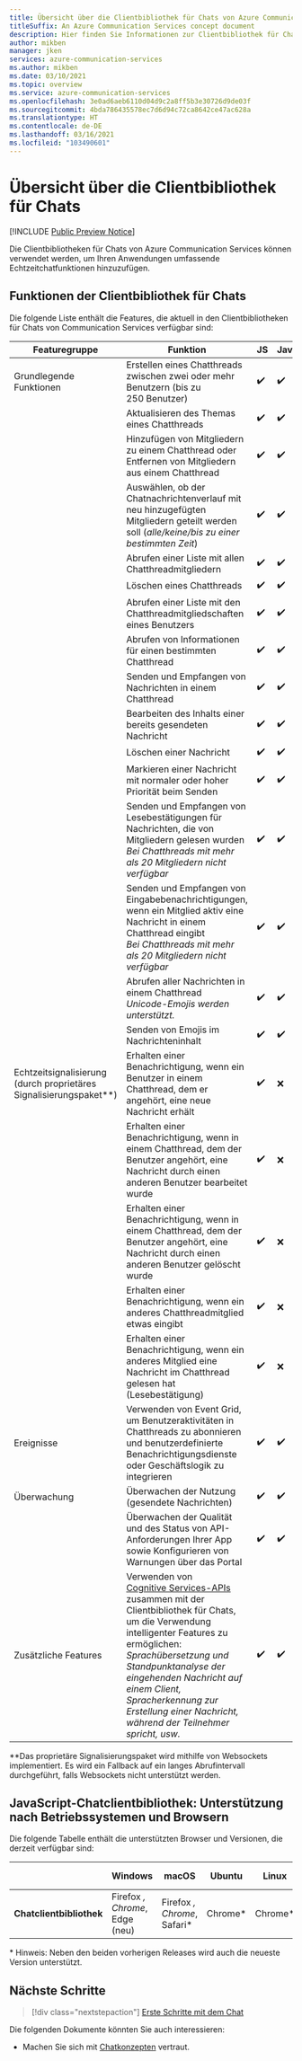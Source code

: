 ```yaml
---
title: Übersicht über die Clientbibliothek für Chats von Azure Communication Services
titleSuffix: An Azure Communication Services concept document
description: Hier finden Sie Informationen zur Clientbibliothek für Chats von Azure Communication Services.
author: mikben
manager: jken
services: azure-communication-services
ms.author: mikben
ms.date: 03/10/2021
ms.topic: overview
ms.service: azure-communication-services
ms.openlocfilehash: 3e0ad6aeb6110d04d9c2a8ff5b3e30726d9de03f
ms.sourcegitcommit: 4bda786435578ec7d6d94c72ca8642ce47ac628a
ms.translationtype: HT
ms.contentlocale: de-DE
ms.lasthandoff: 03/16/2021
ms.locfileid: "103490601"
---
```

# <a name="chat-client-library-overview"></a>Übersicht über die Clientbibliothek für Chats

[!INCLUDE [Public Preview Notice](../../includes/public-preview-include.md)]


Die Clientbibliotheken für Chats von Azure Communication Services können verwendet werden, um Ihren Anwendungen umfassende Echtzeitchatfunktionen hinzuzufügen.

## <a name="chat-client-library-capabilities"></a>Funktionen der Clientbibliothek für Chats

Die folgende Liste enthält die Features, die aktuell in den Clientbibliotheken für Chats von Communication Services verfügbar sind:

| Featuregruppe | Funktion                                                                                                          | JS  | Java | .NET | Python |
| ----------------- | ------------------------------------------------------------------------------------------------------------------- | --- | ----- | ---- | -----  |
| Grundlegende Funktionen | Erstellen eines Chatthreads zwischen zwei oder mehr Benutzern (bis zu 250 Benutzer)                                                       | ✔️   | ✔️  | ✔️    | ✔️   |
|                   | Aktualisieren des Themas eines Chatthreads                                                                              | ✔️   | ✔️ | ✔️    | ✔️   |
|                   | Hinzufügen von Mitgliedern zu einem Chatthread oder Entfernen von Mitgliedern aus einem Chatthread                                                                           | ✔️   | ✔️  | ✔️    | ✔️  |
|                   | Auswählen, ob der Chatnachrichtenverlauf mit neu hinzugefügten Mitgliedern geteilt werden soll (*alle/keine/bis zu einer bestimmten Zeit*) | ✔️   | ✔️   | ✔️    | ✔️  |
|                   | Abrufen einer Liste mit allen Chatthreadmitgliedern                                                                          | ✔️   | ✔️  | ✔️ | ✔️ |
|                   | Löschen eines Chatthreads                                                                                              | ✔️   | ✔️  | ✔️    | ✔️  |
|                   | Abrufen einer Liste mit den Chatthreadmitgliedschaften eines Benutzers                                                                  | ✔️   | ✔️  | ✔️    | ✔️  |
|                   | Abrufen von Informationen für einen bestimmten Chatthread                                                                              | ✔️   | ✔️  | ✔️ | ✔️ |
|                   | Senden und Empfangen von Nachrichten in einem Chatthread                                                                            | ✔️   | ✔️   | ✔️    | ✔️  |
|                   | Bearbeiten des Inhalts einer bereits gesendeten Nachricht                                                                   | ✔️   | ✔️  | ✔️ | ✔️ |
|                   | Löschen einer Nachricht                                                                                                       | ✔️   | ✔️  | ✔️ | ✔️ |
|                   | Markieren einer Nachricht mit normaler oder hoher Priorität beim Senden                                               | ✔️   | ✔️  | ✔️    | ✔️   |
|                   | Senden und Empfangen von Lesebestätigungen für Nachrichten, die von Mitgliedern gelesen wurden <br/> *Bei Chatthreads mit mehr als 20 Mitgliedern nicht verfügbar*    | ✔️   | ✔️  | ✔️    | ✔️   |
|                   | Senden und Empfangen von Eingabebenachrichtigungen, wenn ein Mitglied aktiv eine Nachricht in einem Chatthread eingibt <br/> *Bei Chatthreads mit mehr als 20 Mitgliedern nicht verfügbar*      | ✔️   | ✔️   | ✔️    | ✔️    |
|                   | Abrufen aller Nachrichten in einem Chatthread <br/> *Unicode-Emojis werden unterstützt.*                                                  | ✔️   | ✔️  | ✔️    | ✔️  |
|                   | Senden von Emojis im Nachrichteninhalt                                                                              | ✔️   | ✔️  | ✔️    | ✔️  |
|Echtzeitsignalisierung (durch proprietäres Signalisierungspaket**)| Erhalten einer Benachrichtigung, wenn ein Benutzer in einem Chatthread, dem er angehört, eine neue Nachricht erhält                                     | ✔️   | ❌    | ❌  | ❌  |
|                    | Erhalten einer Benachrichtigung, wenn in einem Chatthread, dem der Benutzer angehört, eine Nachricht durch einen anderen Benutzer bearbeitet wurde                | ✔️   | ❌    | ❌    | ❌  |
|                    | Erhalten einer Benachrichtigung, wenn in einem Chatthread, dem der Benutzer angehört, eine Nachricht durch einen anderen Benutzer gelöscht wurde                | ✔️   | ❌    | ❌    | ❌  |
|                    | Erhalten einer Benachrichtigung, wenn ein anderes Chatthreadmitglied etwas eingibt                                                             | ✔️   | ❌    | ❌    | ❌  |
|                    | Erhalten einer Benachrichtigung, wenn ein anderes Mitglied eine Nachricht im Chatthread gelesen hat (Lesebestätigung)                               | ✔️   | ❌    | ❌    | ❌  |
| Ereignisse             | Verwenden von Event Grid, um Benutzeraktivitäten in Chatthreads zu abonnieren und benutzerdefinierte Benachrichtigungsdienste oder Geschäftslogik zu integrieren     | ✔️   | ✔️  | ✔️    | ✔️  |
| Überwachung        | Überwachen der Nutzung (gesendete Nachrichten)                                                                               | ✔️   | ✔️  | ✔️    | ✔️  |
|                    | Überwachen der Qualität und des Status von API-Anforderungen Ihrer App sowie Konfigurieren von Warnungen über das Portal                                                          | ✔️   | ✔️  | ✔️    | ✔️  |
|Zusätzliche Features | Verwenden von [Cognitive Services-APIs](../../../cognitive-services/index.yml) zusammen mit der Clientbibliothek für Chats, um die Verwendung intelligenter Features zu ermöglichen: *Sprachübersetzung und Standpunktanalyse der eingehenden Nachricht auf einem Client, Spracherkennung zur Erstellung einer Nachricht, während der Teilnehmer spricht, usw.*                                                                                         | ✔️   | ✔️  | ✔️    | ✔️  |

**Das proprietäre Signalisierungspaket wird mithilfe von Websockets implementiert. Es wird ein Fallback auf ein langes Abrufintervall durchgeführt, falls Websockets nicht unterstützt werden.

## <a name="javascript-chat-client-library-support-by-os-and-browser"></a>JavaScript-Chatclientbibliothek: Unterstützung nach Betriebssystemen und Browsern

Die folgende Tabelle enthält die unterstützten Browser und Versionen, die derzeit verfügbar sind:

|                                  | Windows          | macOS          | Ubuntu | Linux  | Android | iOS    | iPad-Betriebssystem|
| -------------------------------- | ---------------- | -------------- | ------- | ------ | ------ | ------ | -------|
| **Chatclientbibliothek** | Firefox *, Chrome*, Edge (neu) | Firefox *, Chrome*, Safari* | Chrome*  | Chrome* | Chrome* | Safari* | Safari* |


\* Hinweis: Neben den beiden vorherigen Releases wird auch die neueste Version unterstützt.<br/>

## <a name="next-steps"></a>Nächste Schritte

> [!div class="nextstepaction"]
> [Erste Schritte mit dem Chat](../../quickstarts/chat/get-started.md)

Die folgenden Dokumente könnten Sie auch interessieren:

- Machen Sie sich mit [Chatkonzepten](../chat/concepts.md) vertraut.
